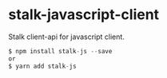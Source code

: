 # stalk-javascript-client
Stalk client-api for javascript client.

```javascript
$ npm install stalk-js --save
or
$ yarn add stalk-js

```
